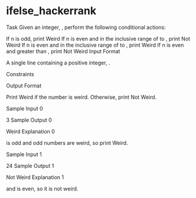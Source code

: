 # ifelse_hackerrank


Task
Given an integer, , perform the following conditional actions:

If n is odd, print Weird
If  n is even and in the inclusive range of  to , print Not Weird
If  n is even and in the inclusive range of  to , print Weird
If n is even and greater than , print Not Weird
Input Format

A single line containing a positive integer, .

Constraints

Output Format

Print Weird if the number is weird. Otherwise, print Not Weird.

Sample Input 0

3
Sample Output 0

Weird
Explanation 0


 is odd and odd numbers are weird, so print Weird.

Sample Input 1

24
Sample Output 1

Not Weird
Explanation 1


 and  is even, so it is not weird.
